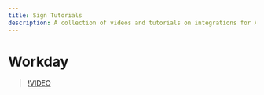 ```yaml
---
title: Sign Tutorials
description: A collection of videos and tutorials on integrations for Adobe Sign for users.
---
```


# Workday

>[!VIDEO](https://video.tv.adobe.com/v/17351?hidetitle=true)
